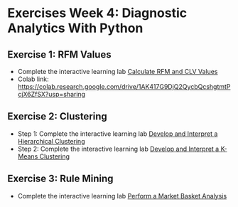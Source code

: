 # Exercises Week 4: Diagnostic Analytics With Python

## Exercise 1: RFM Values
* Complete the interactive learning lab [Calculate RFM and CLV Values](https://learning.oreilly.com/scenarios/-/9781098121747/)
* Colab link: https://colab.research.google.com/drive/1AK417G9DjQ2QycbQcshgtmtPcjX6ZfSX?usp=sharing

## Exercise 2: Clustering
* Step 1: Complete the interactive learning lab [Develop and Interpret a Hierarchical Clustering](https://learning.oreilly.com/scenarios/-/9781098121761/)
* Step 2: Complete the interactive learning lab [Develop and Interpret a K-Means Clustering](https://learning.oreilly.com/scenarios/-/9781098121754/)

## Exercise 3: Rule Mining
* Complete the interactive learning lab [Perform a Market Basket Analysis](https://learning.oreilly.com/scenarios/-/9781098121785/)
